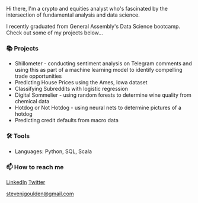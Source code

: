 Hi there, I'm a crypto and equities analyst who's fascinated by the intersection of fundamental analysis and data science. 

I recently graduated from General Assembly's Data Science bootcamp. Check out some of my projects below... 

### 📚 Projects
- Shillometer - conducting sentiment analysis on Telegram comments and using this as part of a machine learning model to identify compelling trade opportunities
- Predicting House Prices using the Ames, Iowa dataset
- Classifying Subreddits with logistic regression
- Digital Sommelier - using random forests to determine wine quality from chemical data
- Hotdog or Not Hotdog - using neural nets to determine pictures of a hotdog
- Predicting credit defaults from macro data

### 🛠️ Tools
- Languages: Python, SQL, Scala

### 📫 How to reach me
[LinkedIn](https://www.linkedin.com/in/steve-goulden/)
[Twitter](https://twitter.com/SteveGoulden8)

stevenjgoulden@gmail.com
